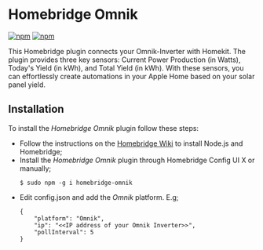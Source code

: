 # Homebridge Omnik
[![npm](https://img.shields.io/npm/dt/homebridge-omnik.svg)](https://www.npmjs.com/package/homebridge-omnik)
[![npm](https://img.shields.io/npm/v/homebridge-omnik.svg)](https://www.npmjs.com/package/homebridge-omnik)

This Homebridge plugin connects your Omnik-Inverter with Homekit. The plugin provides three key sensors: Current Power Production (in Watts), Today's Yield (in kWh), and Total Yield (in kWh). With these sensors, you can effortlessly create automations in your Apple Home based on your solar panel yield.

## Installation
To install the *Homebridge Omnik* plugin follow these steps:

- Follow the instructions on the [Homebridge Wiki](https://homebridge.io/how-to-install-homebridge) to install Node.js and Homebridge;
- Install the *Homebridge Omnik* plugin through Homebridge Config UI X or manually;
  ```
  $ sudo npm -g i homebridge-omnik
  ```
- Edit config.json and add the *Omnik* platform. E.g;
    ```
    {
        "platform": "Omnik",
        "ip": "<<IP address of your Omnik Inverter>>",
        "pollInterval": 5
    }
    ```
